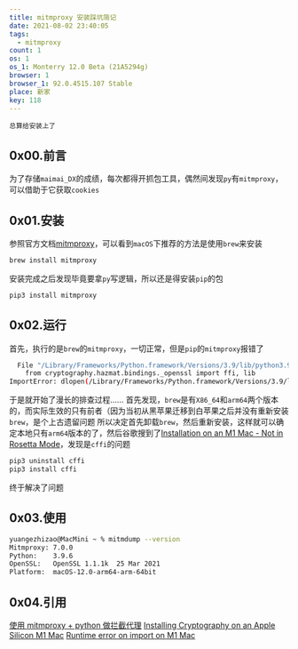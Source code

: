 ```yaml
---
title: mitmproxy 安装踩坑简记
date: 2021-08-02 23:40:05
tags:
  - mitmproxy
count: 1
os: 1
os_1: Monterry 12.0 Beta (21A5294g)
browser: 1
browser_1: 92.0.4515.107 Stable
place: 新家
key: 118
---
```

    总算给安装上了
<!-- more -->
## 0x00.前言
为了存储`maimai_DX`的成绩，每次都得开抓包工具，偶然间发现`py`有`mitmproxy`，可以借助于它获取`cookies`

## 0x01.安装
参照官方文档[mitmproxy](https://web.archive.org/web/20210803125024/https://docs.mitmproxy.org/stable/overview-installation/)，可以看到`macOS`下推荐的方法是使用`brew`来安装
``` bash
brew install mitmproxy
```
安装完成之后发现毕竟要拿`py`写逻辑，所以还是得安装`pip`的包
``` bash
pip3 install mitmproxy
```

## 0x02.运行
首先，执行的是`brew`的`mitmproxy`，一切正常，但是`pip`的`mitmproxy`报错了
``` bash
  File "/Library/Frameworks/Python.framework/Versions/3.9/lib/python3.9/site-packages/cryptography/hazmat/bindings/openssl/binding.py", line 14, in <module>
    from cryptography.hazmat.bindings._openssl import ffi, lib
ImportError: dlopen(/Library/Frameworks/Python.framework/Versions/3.9/lib/python3.9/site-packages/_cffi_backend.cpython-39-darwin.so, 0x0002): tried: '/Library/Frameworks/Python.framework/Versions/3.9/lib/python3.9/site-packages/_cffi_backend.cpython-39-darwin.so' (mach-o file, but is an incompatible architecture (have 'x86_64', need 'arm64e')), '/usr/lib/_cffi_backend.cpython-39-darwin.so' (no such file)
```
于是就开始了漫长的排查过程……
首先发现，`brew`是有`X86_64`和`arm64`两个版本的，而实际生效的只有前者（因为当初从黑苹果迁移到白苹果之后并没有重新安装`brew`，是个上古遗留问题
所以决定首先卸载`brew`，然后重新安装，这样就可以确定本地只有`arm64`版本的了，然后谷歌搜到了[Installation on an M1 Mac - Not in Rosetta Mode](https://web.archive.org/web/20210802155015/https://github.com/pyca/cryptography/issues/5742)，发现是`cffi`的问题
``` bash
pip3 uninstall cffi
pip3 install cffi
```
终于解决了问题

## 0x03.使用
``` bash
yuangezhizao@MacMini ~ % mitmdump --version
Mitmproxy: 7.0.0
Python:    3.9.6
OpenSSL:   OpenSSL 1.1.1k  25 Mar 2021
Platform:  macOS-12.0-arm64-arm-64bit
```

## 0x04.引用
[使用 mitmproxy + python 做拦截代理](https://blog.wolfogre.com/posts/usage-of-mitmproxy/)
[Installing Cryptography on an Apple Silicon M1 Mac](https://web.archive.org/web/20210802160245/https://stackoverflow.com/questions/66035003/installing-cryptography-on-an-apple-silicon-m1-mac)
[Runtime error on import on M1 Mac](https://web.archive.org/web/20210803125234/https://github.com/pyca/cryptography/issues/5843)

